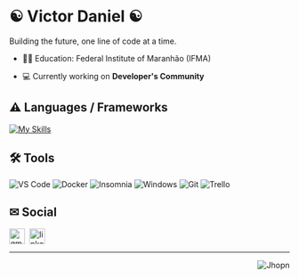 <h1>☯︎ Victor Daniel ☯︎</h1>
<p>Building the future, one line of code at a time.</p>


- 👨‍🎓 Education: Federal Institute of Maranhão (IFMA)
  
- 💻 Currently working on **Developer's Community**


<h2> ⚠︎ Languages / Frameworks</h2> 

[![My Skills](https://skillicons.dev/icons?i=js,html,css,python,typescript,prisma,nodejs,adonis,androidstudio,react,postgres,bootstrap,next,nest,nginx,express,git)](https://skillicons.dev)

## 🛠 Tools

![VS Code](https://img.shields.io/badge/VSCode-007ACC?style=for-the-badge&logo=visualstudiocode&logoColor=white)
![Docker](https://img.shields.io/badge/Docker-2496ED?style=for-the-badge&logo=docker&logoColor=white)
![Insomnia](https://img.shields.io/badge/Insomnia-4000BF?style=for-the-badge&logo=insomnia&logoColor=white)
![Windows](https://img.shields.io/badge/Windows-0078D6?style=for-the-badge&logo=windows&logoColor=white)
![Git](https://img.shields.io/badge/Git-F05032?style=for-the-badge&logo=git&logoColor=white)
![Trello](https://img.shields.io/badge/Trello-0052CC?style=for-the-badge&logo=trello&logoColor=white)



## ✉︎ Social

<div align="left" style="display: flex; gap: 8px;">
  <a href="mailto:victordanielsnt@gmail.com" target="_blank">
    <img src="https://img.shields.io/badge/Gmail-D14836?style=for-the-badge&logo=gmail&logoColor=white" height="28" alt="gmail logo" />
  </a>
  
  <a href="https://www.linkedin.com/in/victor-daniel-santos-cardoso-ab0787344/" target="_blank">
    <img src="https://img.shields.io/badge/LinkedIn-0077B5?style=for-the-badge&logo=linkedin&logoColor=white" height="28" alt="linkedin logo" />
  </a>
</div>


- - -


<div align="left">
    <div align="center">  
      <a href="#dereknguyen269-title">
        <img src="https://github-readme-stats.vercel.app/api/top-langs/?username=keodanic&layout=donut&border_color=03045E&title_color=03045E&icon_color=AD7200&text_color=03045E&bg_color=F3F6F2" alt="Jhopn"               align="right" />
      </a>
  </div>
